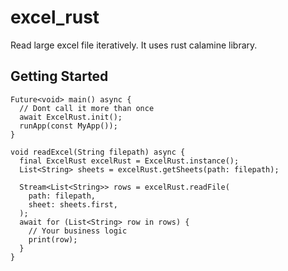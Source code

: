 # excel_rust

Read large excel file iteratively. It uses rust calamine library.

## Getting Started
```
Future<void> main() async {
  // Dont call it more than once
  await ExcelRust.init();
  runApp(const MyApp());
}

void readExcel(String filepath) async {
  final ExcelRust excelRust = ExcelRust.instance();
  List<String> sheets = excelRust.getSheets(path: filepath);

  Stream<List<String>> rows = excelRust.readFile(
    path: filepath,
    sheet: sheets.first,
  );
  await for (List<String> row in rows) {
    // Your business logic
    print(row);
  }
}

```